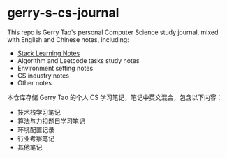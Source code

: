 # gerry-s-cs-journal

This repo is Gerry Tao's personal Computer Science study journal, mixed with English and Chinese notes, including:
- [Stack Learning Notes](./stack-learning-notes/README.md)
- Algorithm and Leetcode tasks study notes
- Environment setting notes
- CS industry notes
- Other notes

本仓库存储 Gerry Tao 的个人 CS 学习笔记，笔记中英文混合，包含以下内容：
- 技术栈学习笔记
- 算法与力扣题目学习笔记
- 环境配置记录
- 行业考察笔记
- 其他笔记


